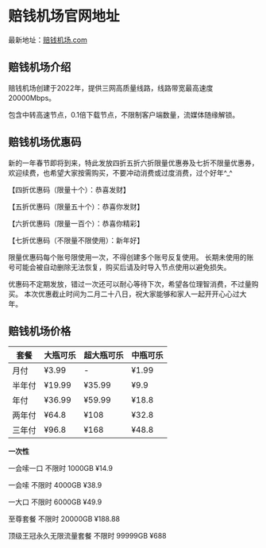 # 赔钱机场官网地址

最新地址：[赔钱机场.com](https://赔钱.com/#/register?code=dGEFYisq)

## 赔钱机场介绍

赔钱机场创建于2022年，提供三网高质量线路，线路带宽最高速度20000Mbps。

包含中转高速节点，0.1倍下载节点，不限制客户端数量，流媒体随缘解锁。

## 赔钱机场优惠码

新的一年春节即将到来，特此发放四折五折六折限量优惠券及七折不限量优惠券，欢迎续费，也希望大家按需购买，不要冲动消费或过度消费，过个好年^_^ 

【四折优惠码（限量十个）：恭喜发财】 

【五折优惠码（限量五十个）：恭喜你发财】 

【六折优惠码（限量一百个）：恭喜你精彩】

【七折优惠码（不限量不限使用）：新年好】 

限量优惠码每个账号限使用一次，不得创建多个账号反复使用。 长期未使用的账号可能会被自动删除无法恢复，购买后请及时导入节点使用以避免损失。

优惠码不定期发放，错过一次还可以耐心等待下次，希望各位理智消费，不过量购买。 本次优惠截止时间为二月二十八日，祝大家能够和家人一起开开心心过大年。

## 赔钱机场价格

|套餐|大瓶可乐|超大瓶可乐|中瓶可乐|
|----|----|----|----|
|月付|¥3.99|-|¥1.99|
|半年付|¥19.99|¥35.99|¥9.9|
|年付|¥36.99|¥59.99|¥18.8|
|两年付|¥64.8|¥108|¥32.8|
|三年付|¥96.8|¥168|¥48.8|

**一次性**

一会嗦一口 不限时 1000GB ¥14.9

一会嗦 不限时 4000GB ¥38.9

一大口 不限时 6000GB ¥49.9

至尊套餐 不限时 20000GB ¥188.88

顶级王冠永久无限流量套餐 不限时 99999GB ¥688

